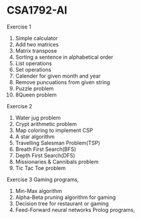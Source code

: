 # CSA1792-AI

Exercise 1
1. Simple calculator
2. Add two matrices
3. Matrix transpose
4. Sorting a sentence in alphabetical order
5. List operations
6. Set operations
7. Calender for given month and year
8. Remove puncuations from given string
9. Puzzle problem
10. 8Queen problem

Exercise 2
1. Water jug problem
2. Crypt arithmetic problem
3. Map coloring to implement CSP
4. A star algorithm
5. Travelling Salesman Problem(TSP)
6. Breath First Search(BFS)
7. Depth First Search(DFS)
8. Missionaries & Cannibals problem
9. Tic Tac Toe problem

Exercise 3
Gaming programs,
1. Min-Max algorithm
2. Alpha-Beta pruning algorithm for gaming
3. Decision tree for restaurant or gaming
4. Feed-Forward neural networks
Prolog programs,
